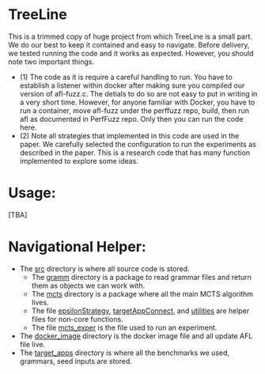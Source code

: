 # TreeLine

This is a trimmed copy of huge project from which TreeLine is a small part. We do our best to keep it contained and
easy to navigate. Before delivery, we tested running the code and it works as expected. However, you should note two
important things.
- (1) The code as it is require a careful handling to run. You have to establish a listener within docker after making
sure you compiled our version of afl-fuzz.c. The detials to do so are not easy to put in writing in a very short time.
However, for anyone familiar with Docker, you have to run a container, move afl-fuzz under the perffuzz repo, build,
then run afl as documented in PerfFuzz repo. Only then you can run the code here.
- (2) Note all strategies that implemented in this code are used in the paper. We carefully selected the configuration
to run the experiments as described in the paper. This is a research code that has many function implemented to explore
some ideas.

# Usage:
[TBA]

# Navigational Helper:
- The [src](src) directory is where all source code is stored.
  - The [gramm](src/gramm) directory is a package to read grammar files and return them as objects we can work with.
  - The [mcts](src/mcts) directory is a package where all the main MCTS algorithm lives.
  - The file [epsilonStrategy](src/epsilonStrategy.py), [targetAppConnect](src/targetAppConnect.py), and [utilities](src/utilities.py) are helper files for non-core functions.
  - The file [mcts_exper](src/mcts_exper.py) is the file used to run an experiment.
- The [docker_image](docker_image) directory is the docker image file and all update AFL file live. 
- The [target_apps](target_apps) directory is where all the benchmarks we used, grammars, seed inputs are stored.
